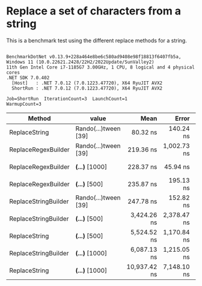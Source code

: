 # Replace a set of characters from a string

This is a benchmark test using the different replace methods for a string.

```

BenchmarkDotNet v0.13.9+228a464e8be6c580ad9408e98f18813f6407fb5a, Windows 11 (10.0.22621.2428/22H2/2022Update/SunValley2)
11th Gen Intel Core i7-1185G7 3.00GHz, 1 CPU, 8 logical and 4 physical cores
.NET SDK 7.0.402
  [Host]   : .NET 7.0.12 (7.0.1223.47720), X64 RyuJIT AVX2
  ShortRun : .NET 7.0.12 (7.0.1223.47720), X64 RyuJIT AVX2

Job=ShortRun  IterationCount=3  LaunchCount=1  
WarmupCount=3  

```
| Method               | value                | Mean         | Error       | StdDev     | StdErr     | Min          | Max          | Op/s         | Gen0   | Gen1   | Allocated |
|--------------------- |--------------------- |-------------:|------------:|-----------:|-----------:|-------------:|-------------:|-------------:|-------:|-------:|----------:|
| ReplaceString        | Rando(...)tween [39] |     80.32 ns |   140.24 ns |   7.687 ns |   4.438 ns |     75.86 ns |     89.20 ns | 12,449,549.6 | 0.0153 |      - |      96 B |
| ReplaceRegexBuilder  | Rando(...)tween [39] |    219.36 ns | 1,002.73 ns |  54.963 ns |  31.733 ns |    187.59 ns |    282.83 ns |  4,558,682.0 |      - |      - |         - |
| ReplaceRegexBuilder  | ****(...)**** [1000] |    228.37 ns |    45.94 ns |   2.518 ns |   1.454 ns |    226.24 ns |    231.15 ns |  4,378,907.0 |      - |      - |         - |
| ReplaceRegexBuilder  | ****(...)**** [500]  |    235.87 ns |   195.13 ns |  10.696 ns |   6.175 ns |    223.58 ns |    243.05 ns |  4,239,629.6 |      - |      - |         - |
| ReplaceStringBuilder | Rando(...)tween [39] |    247.78 ns |   152.82 ns |   8.377 ns |   4.836 ns |    238.60 ns |    255.00 ns |  4,035,910.0 | 0.0391 |      - |     248 B |
| ReplaceStringBuilder | ****(...)**** [500]  |  3,424.26 ns | 2,378.47 ns | 130.372 ns |  75.270 ns |  3,295.72 ns |  3,556.39 ns |    292,034.0 | 1.4992 | 0.0038 |    9408 B |
| ReplaceString        | ****(...)**** [500]  |  5,524.52 ns | 1,170.84 ns |  64.178 ns |  37.053 ns |  5,450.72 ns |  5,567.26 ns |    181,011.2 |      - |      - |      24 B |
| ReplaceStringBuilder | ****(...)**** [1000] |  6,087.13 ns | 1,215.05 ns |  66.601 ns |  38.452 ns |  6,010.33 ns |  6,129.08 ns |    164,281.1 | 2.3346 | 0.0229 |   14664 B |
| ReplaceString        | ****(...)**** [1000] | 10,937.42 ns | 7,148.10 ns | 391.812 ns | 226.213 ns | 10,698.84 ns | 11,389.62 ns |     91,429.2 |      - |      - |      24 B |

